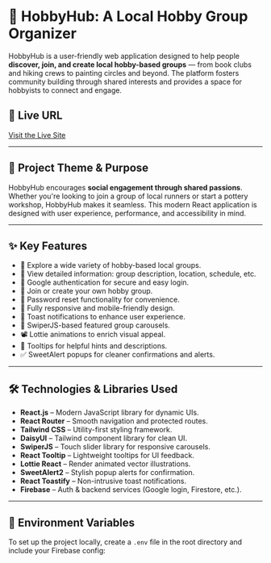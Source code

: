 # 🎯 HobbyHub: A Local Hobby Group Organizer

HobbyHub is a user-friendly web application designed to help people **discover, join, and create local hobby-based groups** — from book clubs and hiking crews to painting circles and beyond. The platform fosters community building through shared interests and provides a space for hobbyists to connect and engage.

## 🚀 Live URL

[Visit the Live Site](https://b11a10-auth.web.app/)

---

## 📌 Project Theme & Purpose

HobbyHub encourages **social engagement through shared passions**. Whether you're looking to join a group of local runners or start a pottery workshop, HobbyHub makes it seamless. This modern React application is designed with user experience, performance, and accessibility in mind.

---

## ✨ Key Features

- 🧭 Explore a wide variety of hobby-based local groups.
- 📄 View detailed information: group description, location, schedule, etc.
- 🔐 Google authentication for secure and easy login.
- 🎯 Join or create your own hobby group.
- 🔄 Password reset functionality for convenience.
- 📱 Fully responsive and mobile-friendly design.
- 🍞 Toast notifications to enhance user experience.
- 🧩 SwiperJS-based featured group carousels.
- 📽️ Lottie animations to enrich visual appeal.
- 💬 Tooltips for helpful hints and descriptions.
- ✅ SweetAlert popups for cleaner confirmations and alerts.

---

## 🛠️ Technologies & Libraries Used

- **React.js** – Modern JavaScript library for dynamic UIs.
- **React Router** – Smooth navigation and protected routes.
- **Tailwind CSS** – Utility-first styling framework.
- **DaisyUI** – Tailwind component library for clean UI.
- **SwiperJS** – Touch slider library for responsive carousels.
- **React Tooltip** – Lightweight tooltips for UI feedback.
- **Lottie React** – Render animated vector illustrations.
- **SweetAlert2** – Stylish popup alerts for confirmation.
- **React Toastify** – Non-intrusive toast notifications.
- **Firebase** – Auth & backend services (Google login, Firestore, etc.).

---

## 🔐 Environment Variables

To set up the project locally, create a `.env` file in the root directory and include your Firebase config: